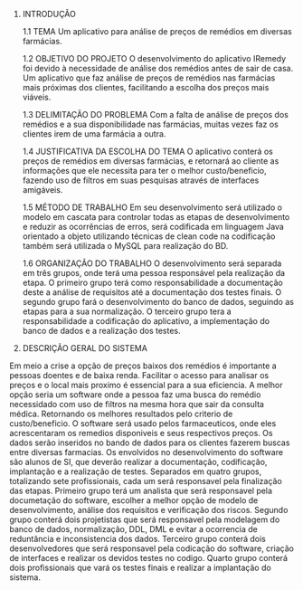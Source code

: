 1. INTRODUÇÃO

	1.1 TEMA
	Um aplicativo para análise de preços de remédios em diversas farmácias.

	1.2 OBJETIVO DO PROJETO
	O desenvolvimento do aplicativo IRemedy foi devido à necessidade de análise dos remédios antes de sair de casa. Um aplicativo que faz análise de preços de remédios nas farmácias mais próximas dos clientes, facilitando a escolha dos preços mais viáveis.
	
	1.3 DELIMITAÇÃO DO PROBLEMA
	Com a falta de análise de preços dos remédios e a sua disponibilidade nas farmácias, muitas vezes faz os clientes irem de uma farmácia a outra. 
	
	1.4 JUSTIFICATIVA DA ESCOLHA DO TEMA
	O aplicativo conterá os preços de remédios em diversas farmácias, e retornará ao cliente as informações que ele necessita para ter o melhor custo/beneficio, fazendo uso de filtros em suas pesquisas através de interfaces amigáveis.
	
	1.5 MÉTODO DE TRABALHO
	Em seu desenvolvimento será utilizado o modelo em cascata para controlar todas as etapas de desenvolvimento e reduzir as ocorrências de erros, será codificada em linguagem Java orientado a objeto utilizando técnicas de clean code na codificação também será utilizada o MySQL para realização do BD.
	
	1.6 ORGANIZAÇÃO DO TRABALHO
	O desenvolvimento será separada em três grupos, onde terá uma pessoa responsável pela realização da etapa.
O primeiro grupo terá como responsabilidade a documentação deste a análise de requisitos até a documentação dos testes finais.
O segundo grupo fará o desenvolvimento do banco de dados, seguindo as etapas para a sua normalização.
O terceiro grupo tera a responsabilidade a codificação do aplicativo, a  implementação do banco de dados e a realização dos testes.







2. DESCRIÇÃO GERAL DO SISTEMA

Em meio a crise a opção de preços baixos dos remédios é importante a pessoas doentes e de baixa renda. Facilitar o acesso para analisar os preços e o local mais proximo é essencial para a sua eficiencia. A melhor opção seria um software onde a pessoa faz uma busca do remédio necessidado com uso de filtros na mesma hora que sair da consulta médica. Retornando os melhores resultados pelo criterio de custo/beneficio.
O software será usado pelos farmaceuticos, onde eles acrescentaram os remedios disponiveis e seus respectivos preços. Os dados serão inseridos no bando de dados para os clientes fazerem buscas entre diversas farmacias. 
Os envolvidos no desenvolvimento do software são alunos de SI, que deverão realizar a documentação, codificação, implantação e a realização de testes. Separados em quatro grupos, totalizando sete profissionais, cada um será responsavel pela finalização das etapas. 
Primeiro grupo terá um analista que será responsavel pela documetação do software, escolher a melhor opção de modelo de desenvolvimento, análise dos requisitos e verificação dos riscos.
Segundo grupo conterá dois projetistas que será responsavel pela modelagem do banco de dados, normalização, DDL, DML e evitar a ocorrencia de reduntância e inconsistencia dos dados.
Terceiro grupo conterá dois desenvolvedores que será responsavel pela codicação do software, criação de interfaces e realizar os devidos testes no codigo.
Quarto grupo conterá dois profissionais que vará os testes finais e realizar a implantação do sistema.

